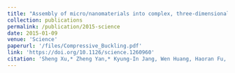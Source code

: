 ```yaml
---
title: "Assembly of micro/nanomaterials into complex, three-dimensional architectures by compressive buckling"
collection: publications
permalink: /publication/2015-science
date: 2015-01-09
venue: 'Science'
paperurl: '/files/Compressive_Buckling.pdf'
link: 'https://doi.org/10.1126/science.1260960'
citation: 'Sheng Xu,* Zheng Yan,* Kyung-In Jang, Wen Huang, Haoran Fu, Jeonghyun Kim, Zijun Wei, <b>Matthew Flavin</b>, Joselle McCracken, Renhan Wang, Adina Badea, Yuhao Liu, Dongqing Xiao, Guoyan Zhou, Jungwoo Lee, Ha Uk Chung, Huanyu Cheng, Wen Ren, Anthony Banks, Xiuling Li, Ungyu Paik, Ralph G. Nuzzo, Yonggang Huang, Yihui Zhang, John A. Rogers, &quot;Assembly of micro/nanomaterials into complex, three-dimensional architectures by compressive buckling,&quot; in <i>Science</i>, vol. 347, no. 6218, pp. 154-159, Jan. 2015.'
---
```


